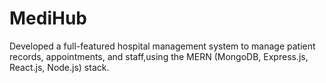 # MediHub
Developed a full-featured hospital management system to manage patient records, appointments, and staff,using the MERN (MongoDB, Express.js, React.js, Node.js) stack.
